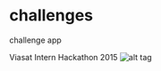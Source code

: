 # challenges
challenge app

Viasat Intern Hackathon 2015
![alt tag](http://www.sportshdwallpapers.com/wallpapers/preview_nfl-washington-redskins-logo-dark_1600x1200_608-desktop.jpg)
